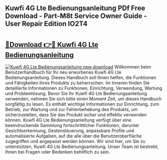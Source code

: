## Kuwfi 4G Lte Bedienungsanleitung PDf Free Download - Part-M8t Service Owner Guide - User Repair Edition IO2T4

# <h2><a href="http://df3z368.blite.top/?on=Kuwfi+4G+Lte+Bedienungsanleitung">🔗Download 👉🔴 Kuwfi 4G Lte Bedienungsanleitung</a></h2>

[![Kuwfi 4G Lte Bedienungsanleitung new download](https://i.imgur.com/lujVjoI.png)](http://df3z368.blite.top/?on=Kuwfi+4G+Lte+Bedienungsanleitung)
Willkommen beim Benutzerhandbuch für Ihr neu erworbenes Kuwfi 4G Lte Bedienungsanleitung. Dieses Handbuch soll Ihnen helfen, die Funktionen und Fähigkeiten Ihres Produkts zu beherrschen. Im Inneren finden Sie detaillierte Informationen zu Funktionen, Einrichtung, Verwendung, Wartung und Problemlösung. Bevor Sie Ihr Kuwfi 4G Lte Bedienungsanleitung verwenden, nehmen Sie sich bitte einen Moment Zeit, um dieses Handbuch sorgfältig zu lesen. Es enthält wichtige Informationen zur Einrichtung, zum Betrieb, zur Wartung und zur Fehlerbehebung des Produkts, um sicherzustellen, dass Sie das Produkt sicher und effektiv verwenden können. Kuwfi 4G Lte Bedienungsanleitung verfügt über eine beeindruckende Sammlung fortschrittlicher Funktionen, darunter Gesichtserkennung, Gestensteuerung, anpassbare Profile und automatisierte Aufgaben, auf die alle über die Benutzeroberfläche zugegriffen und angepasst werden können. Wir sind hier, um Sie zu unterstützen, Kuwfi 4G Lte Bedienungsanleitung. Unser Team ist bestrebt, Ihnen bei Fragen oder Bedenken behilflich zu sein.
